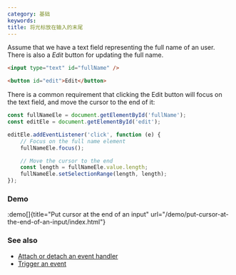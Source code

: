 ```yaml
---
category: 基础
keywords:
title: 将光标放在输入的末尾
---
```


Assume that we have a text field representing the full name of an user. There is also a _Edit_ button for updating the full name.

```html
<input type="text" id="fullName" />

<button id="edit">Edit</button>
```

There is a common requirement that clicking the Edit button will focus on the text field, and move the cursor to the end of it:

```js
const fullNameEle = document.getElementById('fullName');
const editEle = document.getElementById('edit');

editEle.addEventListener('click', function (e) {
    // Focus on the full name element
    fullNameEle.focus();

    // Move the cursor to the end
    const length = fullNameEle.value.length;
    fullNameEle.setSelectionRange(length, length);
});
```

### Demo

:demo[]{title="Put cursor at the end of an input" url="/demo/put-cursor-at-the-end-of-an-input/index.html"}

### See also

-   [Attach or detach an event handler](/attach-or-detach-an-event-handler)
-   [Trigger an event](/trigger-an-event)
